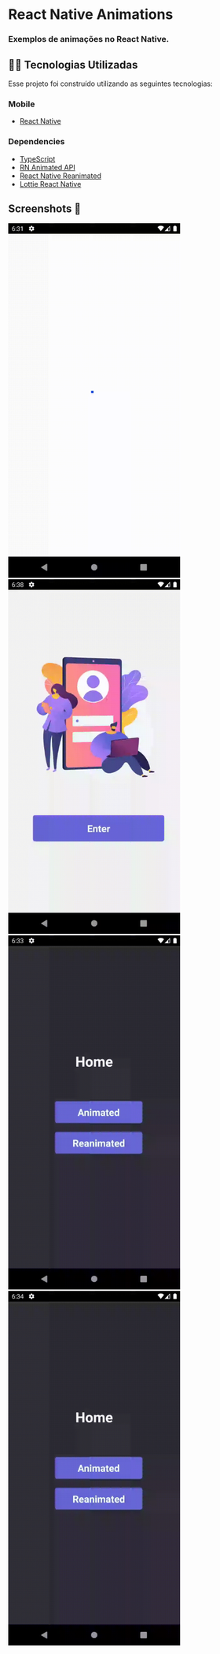 # React Native Animations

### Exemplos de animações no React Native.

## 👨‍💻 Tecnologias Utilizadas

Esse projeto foi construído utilizando as seguintes tecnologias:


### Mobile

  - [React Native](https://reactnative.dev/)
  
### Dependencies

  - [TypeScript](https://www.typescriptlang.org/)
  - [RN Animated API](https://reactnative.dev/docs/animated)
  - [React Native Reanimated](https://docs.swmansion.com/react-native-reanimated/)
  - [Lottie React Native](https://github.com/lottie-react-native/lottie-react-native)

## Screenshots 📸

<div>
  <img width="350" src=".github/splash.gif" />
  <img width="350" src=".github/button.gif" />
  <img width="350" src=".github/animated.gif" />
  <img width="350" src=".github/reanimated.gif" />
</div>